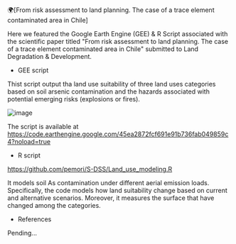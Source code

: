 🌍[From risk assessment to land planning. The case of a trace element contaminated area in Chile]

Here we featured the Google Earth Engine (GEE) & R Script associated with the scientific paper titled 
"From risk assessment to land planning. The case of a trace element contaminated area in Chile"
submitted to Land Degradation & Development.

- GEE script

Thist script output tha land use suitability of three land uses categories based on soil arsenic contamination
and the hazards associated with potential emerging risks (explosions or fires).

![image](https://github.com/pemori/S-DSS/assets/52520951/0708b9c2-8f14-4041-9d64-95134c1f9689)

The script is available at https://code.earthengine.google.com/45ea2872fcf691e91b736fab049859c4?noload=true


- R script 

https://github.com/pemori/S-DSS/Land_use_modeling.R

It models soil As contamination under different aerial emission loads. Specifically, the code models how land
suitability change based on current and alternative scenarios. Moreover, it measures the surface that have changed 
among the categories.



- References

Pending...
